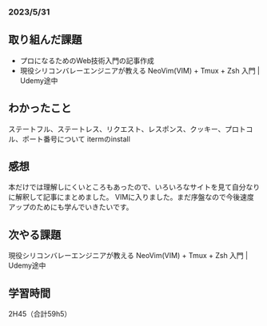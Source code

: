 ### 2023/5/31
## 取り組んだ課題
* プロになるためのWeb技術入門の記事作成
* 現役シリコンバレーエンジニアが教える NeoVim(VIM) + Tmux + Zsh 入門 | Udemy途中

## わかったこと
ステートフル、ステートレス、リクエスト、レスポンス、クッキー、プロトコル、ポート番号について
itermのinstall

## 感想
本だけでは理解しにくいところもあったので、いろいろなサイトを見て自分なりに解釈して記事にまとめました。
VIMに入りました。まだ序盤なので今後速度アップのためにも学んでいきたいです。

## 次やる課題
現役シリコンバレーエンジニアが教える NeoVim(VIM) + Tmux + Zsh 入門 | Udemy途中

## 学習時間
2H45（合計59h5）
